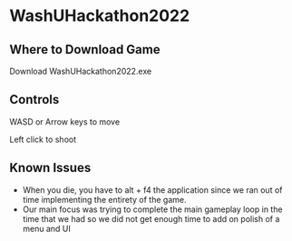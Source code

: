 # WashUHackathon2022

## Where to Download Game
Download WashUHackathon2022.exe

## Controls
WASD or Arrow keys to move

Left click to shoot


## Known Issues
- When you die, you have to alt + f4 the application since we ran out of time implementing the entirety of the game.
- Our main focus was trying to complete the main gameplay loop in the time that we had so we did not get enough time to add on polish of a menu and UI
